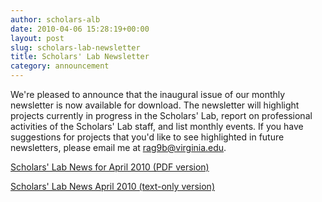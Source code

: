 ```yaml
---
author: scholars-alb
date: 2010-04-06 15:28:19+00:00
layout: post
slug: scholars-lab-newsletter
title: Scholars' Lab Newsletter
category: announcement
---
```


We're pleased to announce that the inaugural issue of our monthly newsletter is now available for download. The newsletter will highlight projects currently in progress in the Scholars' Lab, report on professional activities of the Scholars' Lab staff, and list monthly events. If you have suggestions for projects that you'd like to see highlighted in future newsletters, please email me at [rag9b@virginia.edu](mailto:rag9b@virginia.edu).


[Scholars' Lab News for April 2010 (PDF version)](https://scholarslab.org/announcements/scholars-lab-newsletter/attachment/2010april/)




[Scholars' Lab News April 2010 (text-only version)](https://scholarslab.org/announcements/scholars-lab-newsletter/attachment/2010april-2/)
